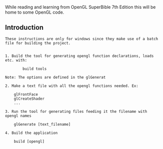 While reading and learning from OpenGL SuperBible 7th Edition this will be home to some OpenGL code.


Introduction
------------

    These instructions are only for windows since they make use of a batch file for building the project.


    1. Build the tool for generating opengl function declarations, loads etc. with:

            build tools

    Note: The options are defined in the glGenerat

    2. Make a text file with all the opengl functions needed. Ex:

        glFrontFace
        glCreateShader
        ...

    3. Run the tool for generating files feeding it the filename with opengl names

        glGenerate [text_filename]

    4. Build the application

        build [opengl]
